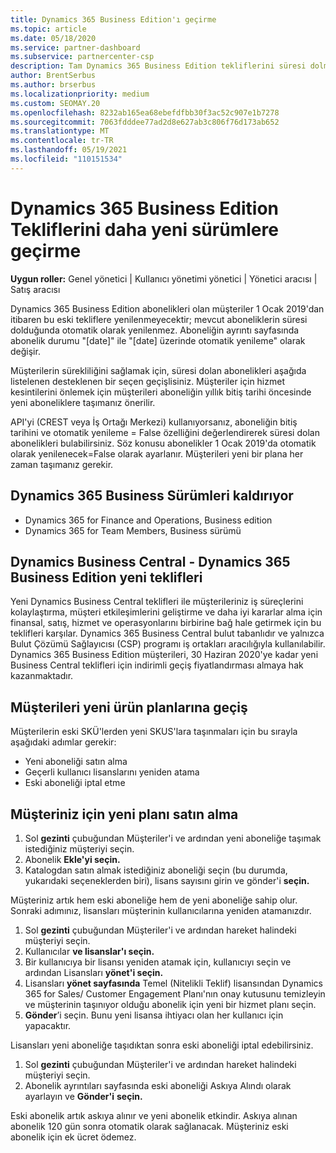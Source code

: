 ```yaml
---
title: Dynamics 365 Business Edition'ı geçirme
ms.topic: article
ms.date: 05/18/2020
ms.service: partner-dashboard
ms.subservice: partnercenter-csp
description: Tam Dynamics 365 Business Edition tekliflerini süresi dolmadan önce daha yeni sürümlere geçirmeyi öğrenin.
author: BrentSerbus
ms.author: brserbus
ms.localizationpriority: medium
ms.custom: SEOMAY.20
ms.openlocfilehash: 8232ab165ea68ebefdfbb30f3ac52c907e1b7278
ms.sourcegitcommit: 7063fdddee77ad2d8e627ab3c806f76d173ab652
ms.translationtype: MT
ms.contentlocale: tr-TR
ms.lasthandoff: 05/19/2021
ms.locfileid: "110151534"
---
```

# <a name="migrate-dynamics-365-business-edition-offers-to-newer-versions"></a>Dynamics 365 Business Edition Tekliflerini daha yeni sürümlere geçirme

**Uygun roller:** Genel yönetici | Kullanıcı yönetimi yönetici | Yönetici aracısı | Satış aracısı

Dynamics 365 Business Edition abonelikleri olan müşteriler 1 Ocak 2019'dan itibaren bu eski tekliflere yenilenmeyecektir; mevcut aboneliklerin süresi dolduğunda otomatik olarak yenilenmez. Aboneliğin ayrıntı sayfasında abonelik durumu "[date]" ile "[date] üzerinde otomatik yenileme" olarak değişir.

Müşterilerin sürekliliğini sağlamak için, süresi dolan abonelikleri aşağıda listelenen desteklenen bir seçen geçişlisiniz. Müşteriler için hizmet kesintilerini önlemek için müşterileri aboneliğin yıllık bitiş tarihi öncesinde yeni aboneliklere taşımanız önerilir.

API'yi (CREST veya İş Ortağı Merkezi) kullanıyorsanız, aboneliğin bitiş tarihini ve otomatik yenileme = False özelliğini değerlendirerek süresi dolan abonelikleri bulabilirsiniz. Söz konusu abonelikler 1 Ocak 2019'da otomatik olarak yenilenecek=False olarak ayarlanır. Müşterileri yeni bir plana her zaman taşımanız gerekir. 

## <a name="the-dynamics-365-business-editions-being-retired"></a>Dynamics 365 Business Sürümleri kaldırıyor

- Dynamics 365 for Finance and Operations, Business edition
- Dynamics 365 for Team Members, Business sürümü

## <a name="dynamics-business-central---the-dynamics-365-business-edition-new-offers"></a>Dynamics Business Central - Dynamics 365 Business Edition yeni teklifleri

Yeni Dynamics Business Central teklifleri ile müşterileriniz iş süreçlerini kolaylaştırma, müşteri etkileşimlerini geliştirme ve daha iyi kararlar alma için finansal, satış, hizmet ve operasyonlarını birbirine bağ hale getirmek için bu teklifleri karşılar. Dynamics 365 Business Central bulut tabanlıdır ve yalnızca Bulut Çözümü Sağlayıcısı (CSP) programı iş ortakları aracılığıyla kullanılabilir.
Dynamics 365 Business Edition müşterileri, 30 Haziran 2020'ye kadar yeni Business Central teklifleri için indirimli geçiş fiyatlandırması almaya hak kazanmaktadır.

## <a name="transition-customers-to-new-product-plans"></a>Müşterileri yeni ürün planlarına geçiş

 Müşterilerin eski SKÜ'lerden yeni SKUS'lara taşınmaları için bu sırayla aşağıdaki adımlar gerekir:

- Yeni aboneliği satın alma
- Geçerli kullanıcı lisanslarını yeniden atama
- Eski aboneliği iptal etme

## <a name="purchase-the-new-plan-for-your-customer"></a>Müşteriniz için yeni planı satın alma

1. Sol **gezinti** çubuğundan Müşteriler'i ve ardından yeni aboneliğe taşımak istediğiniz müşteriyi seçin.
2. Abonelik **Ekle'yi seçin.**
3. Katalogdan satın almak istediğiniz aboneliği seçin (bu durumda, yukarıdaki seçeneklerden biri), lisans sayısını girin ve gönder'i **seçin.** 

Müşteriniz artık hem eski aboneliğe hem de yeni aboneliğe sahip olur. Sonraki adımınız, lisansları müşterinin kullanıcılarına yeniden atamanızdır.

1. Sol **gezinti** çubuğundan Müşteriler'i ve ardından hareket halindeki müşteriyi seçin.
2. Kullanıcılar **ve lisanslar'ı seçin.**
3. Bir kullanıcıya bir lisansı yeniden atamak için, kullanıcıyı seçin ve ardından Lisansları **yönet'i seçin.** 
4. Lisansları **yönet sayfasında** Temel (Nitelikli Teklif) lisansından Dynamics 365 for Sales/ Customer Engagement Planı'nın onay kutusunu temizleyin ve müşterinin taşınıyor olduğu abonelik için yeni bir hizmet planı seçin. 
5. **Gönder**’i seçin. Bunu yeni lisansa ihtiyacı olan her kullanıcı için yapacaktır. 

Lisansları yeni aboneliğe taşıdıktan sonra eski aboneliği iptal edebilirsiniz. 

1. Sol **gezinti** çubuğundan Müşteriler'i ve ardından hareket halindeki müşteriyi seçin.
2. Abonelik ayrıntıları sayfasında eski aboneliği Askıya Alındı olarak ayarlayın ve **Gönder'i** **seçin.**

Eski abonelik artık askıya alınır ve yeni abonelik etkindir. Askıya alınan abonelik 120 gün sonra otomatik olarak sağlanacak. Müşteriniz eski abonelik için ek ücret ödemez.
